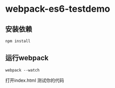# webpack-es6-testdemo

## 安装依赖
```
npm install
```
## 运行webpack
```
webpack --watch
```
打开index.html 测试你的代码
